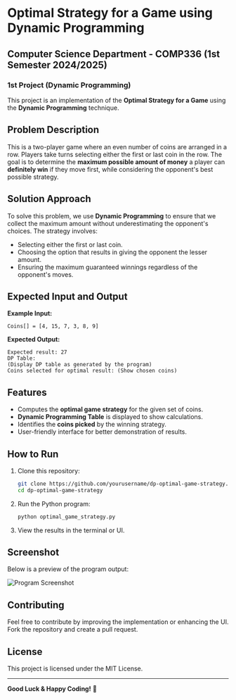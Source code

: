 # Optimal Strategy for a Game using Dynamic Programming

## Computer Science Department - COMP336 (1st Semester 2024/2025)

### 1st Project (Dynamic Programming)

This project is an implementation of the **Optimal Strategy for a Game** using the **Dynamic Programming** technique.

## Problem Description
This is a two-player game where an even number of coins are arranged in a row. Players take turns selecting either the first or last coin in the row. The goal is to determine the **maximum possible amount of money** a player can **definitely win** if they move first, while considering the opponent's best possible strategy.

## Solution Approach
To solve this problem, we use **Dynamic Programming** to ensure that we collect the maximum amount without underestimating the opponent's choices. The strategy involves:
- Selecting either the first or last coin.
- Choosing the option that results in giving the opponent the lesser amount.
- Ensuring the maximum guaranteed winnings regardless of the opponent's moves.

## Expected Input and Output
**Example Input:**
```plaintext
Coins[] = [4, 15, 7, 3, 8, 9]
```

**Expected Output:**
```plaintext
Expected result: 27
DP Table:
(Display DP table as generated by the program)
Coins selected for optimal result: (Show chosen coins)
```

## Features
- Computes the **optimal game strategy** for the given set of coins.
- **Dynamic Programming Table** is displayed to show calculations.
- Identifies the **coins picked** by the winning strategy.
- User-friendly interface for better demonstration of results.

## How to Run
1. Clone this repository:
   ```sh
   git clone https://github.com/yourusername/dp-optimal-game-strategy.git
   cd dp-optimal-game-strategy
   ```
2. Run the Python program:
   ```sh
   python optimal_game_strategy.py
   ```
3. View the results in the terminal or UI.

## Screenshot
Below is a preview of the program output:

![Program Screenshot](path/to/your/screenshot.png)

## Contributing
Feel free to contribute by improving the implementation or enhancing the UI. Fork the repository and create a pull request.

## License
This project is licensed under the MIT License.

---

**Good Luck & Happy Coding!** 🎯

